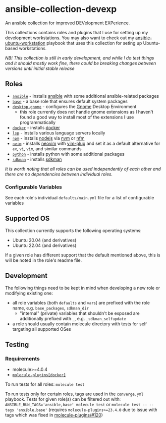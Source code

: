 # ansible-collection-devexp

An ansible collection for improved DEVelopment EXPerience. 

This collections contains roles and plugins that I use for setting up my development workstations. You may also want to check out my [ansible-ubuntu-workstation](https://github.com/serpro69/ansible-ubuntu-workstation) playbook that uses this collection for seting up Ubuntu-based workstations.

_NB! This collection is still in early development, and while I do test things and it should mostly work fine, there could be breaking changes between versions until initial stable release_

## Roles

- [`ansible`](roles/ansible) - installs [ansible](https://docs.ansible.com/ansible/latest/index.html) with some additional ansible-related packages
- [`base`](roles/base) - a base role that ensures default system packages
- [`desktop.gnome`](roles/desktop/gnome) - configures the [Gnome]() Desktop Environment
  - this role currently does not handle gnome extensions as I haven't found a good way to install most of the extensions I use programmatically
- [`docker`](roles/docker) - installs [docker](https://www.docker.com/)
- [`lsp`](roles/lsp) - installs various language servers locally
- [`npm`](roles/npm) - installs [nodejs](https://nodejs.org/en) via [nvm](https://github.com/nvm-sh/nvm) or [nfm](https://github.com/Schniz/fnm)
- [`nvim`](roles/nvim) - installs [neovim](https://neovim.io/) with [vim-plug](https://github.com/junegunn/vim-plug) and set it as a default alternative for `ex`, `vi`, `vim`, and similar commands
- [`python`](roles/python) - installs python with some additional packages
- [`sdkman`](roles/sdkman) - installs [sdkman](https://sdkman.io/)

_It is worth noting that all roles can be used independently of each other and there are no dependencies between individual roles._

### Configurable Variables

See each role's individual `defaults/main.yml` file for a list of configurable variables

## Supported OS

This collection currently supports the following operating systems:

- Ubuntu 20.04 (and derivatives)
- Ubuntu 22.04 (and derivatives)

If a given role has different support that the default mentioned above, this is will be noted in the role's readme file.

## Development

The following things need to be kept in mind when developing a new role or modifying existing one:

- all role variables (both `defaults` and `vars`) are prefixed with the role name, e.g. `base_packages`, `sdkman_dir`
  - "internal" (private) variables that shouldn't be exposed are additionally prefixed with `_`, e.g. `_sdkman_selfupdate`
- a role should usually contain molecule directory with tests for self targeting all supported OSes

## Testing

### Requirements

- molecule>=4.0.4
- [`molecule-plugins[docker]`](https://github.com/ansible-community/molecule-plugins)

To run tests for all roles: `molecule test`

To run tests only for certain roles, tags are used in the `converge.yml` playbook. Tests for given role(s) can be filtered out with: `ANSIBLE_RUN_TAGS='ansible,base' molecule test` or `molecule test -- --tags 'ansible,base'` (requires `molecule-plugins>=23.4.0` due to issue with tags which was fixed in [molecule-plugins/#120](https://github.com/ansible-community/molecule-plugins/pull/120))
